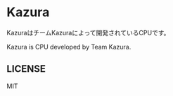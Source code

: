 Kazura
=======================

KazuraはチームKazuraによって開発されているCPUです。

Kazura is CPU developed by Team Kazura.

## LICENSE

MIT

